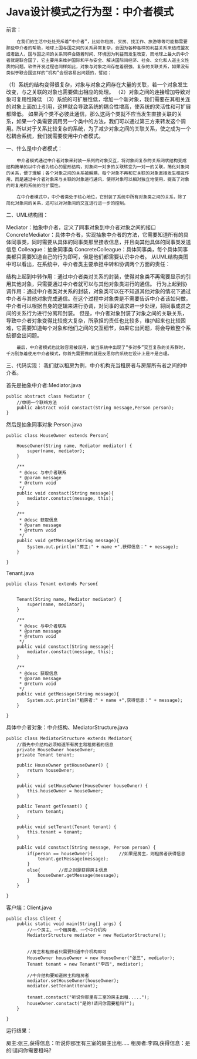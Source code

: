 # Java设计模式之行为型：中介者模式

前言：

        在我们的生活中处处充斥着“中介者”，比如你租房、买房、找工作、旅游等等可能都需要那些中介者的帮助，地球上国与国之间的关系异常复杂，会因为各种各样的利益关系来结成盟友或者敌人，国与国之间的关系同样会随着时间、环境因为利益而发生改变，而地球上最大的中介者就是联合国了，它主要用来维护国际和平与安全、解决国际间经济、社会、文化和人道主义性质的问题。软件开发过程也同样如此，对象与对象之间存在着很强、复杂的关联关系，如果没有类似于联合国这样的“机构”会很容易出问题的，譬如：

（1）系统的结构变得很复杂，对象与对象之间存在大量的关联，若一个对象发生改变，与之关联的对象也需要做出相应的处理。
（2）对象之间的连接增加导致对象可复用性降低
（3）系统的可扩展性低，增加一个新对象，我们需要在其相关连的对象上面加上引用，这样就会导致系统的耦合性增高，使系统的灵活性和可扩展都降低。
        如果两个类不必彼此通信，那么这两个类就不应当发生直接关联的关系，如果一个类需要调用另一个类中的方法，我们可以通过第三方来转发这个调用。所以对于关系比较复杂的系统，为了减少对象之间的关联关系，使之成为一个松耦合系统，我们就需要使用中介者模式。

一、什么是中介者模式：


        中介者模式通过中介者对象来封装一系列的对象交互，将对象间复杂的关系网状结构变成结构简单的以中介者为核心的星形结构，对象间一对多的关联转变为一对一的关联，简化对象间的关系，便于理解；各个对象之间的关系被解耦，每个对象不再和它关联的对象直接发生相互作用，而是通过中介者对象来与关联的对象进行通讯，使得对象可以相对独立地使用，提高了对象的可复用和系统的可扩展性。
    
        在中介者模式中，中介者类处于核心地位，它封装了系统中所有对象类之间的关系，除了简化对象间的关系，还可以对对象间的交互进行进一步的控制。

二、UML结构图：


Mediator：抽象中介者，定义了同事对象到中介者对象之间的接口
ConcreteMediator：具体中介者，实现抽象中介者的方法，它需要知道所有的具体同事类，同时需要从具体的同事类那里接收信息，并且向其他具体的同事类发送信息
Colleague：抽象同事类
ConcreteColleague：具体同事类，每个具体同事类都只需要知道自己的行为即可，但是他们都需要认识中介者。
从UML结构类图中可以看出，在系统中，中介者类主要承担中转和协调两个方面的责任：

结构上起到中转作用：通过中介者类对关系的封装，使得对象类不再需要显示的引用其他对象，只需要通过中介者就可以与其他对象类进行的通信。
行为上起到协调作用：通过中介者类对关系的封装，对象类可以在不知道其他对象的情况下通过中介者与其他对象完成通信。在这个过程中对象类是不需要告诉中介者该如何做，中介者可以根据自身的逻辑来进行协调，对同事的请求进一步处理，将同事成员之间的关系行为进行分离和封装。
        但是，中介者对象封装了对象之间的关联关系，导致中介者对象变得比较庞大复杂，所承担的责任也比较多，维护起来也比较困难，它需要知道每个对象和他们之间的交互细节，如果它出问题，将会导致整个系统都会出问题。

        最后，中介者模式也比较容易被误用，故当系统中出现了“多对多”交互复杂的关系群时，千万别急着使用中介者模式，你首先需要做的就是反思你的系统在设计上是不是合理。

三、代码实现：
我们就以租房为例，中介机构充当租房者与房屋所有者之间的中介者。



首先是抽象中介者:Mediator.java

```
public abstract class Mediator {
    //申明一个联络方法
    public abstract void constact(String message,Person person);
}
```

然后是抽象同事对象:Person.java

```
public class HouseOwner extends Person{

    HouseOwner(String name, Mediator mediator) {
        super(name, mediator);
    }
    
    /**
     * @desc 与中介者联系
     * @param message
     * @return void
     */
    public void constact(String message){
        mediator.constact(message, this);
    }
     
    /**
     * @desc 获取信息
     * @param message
     * @return void
     */
    public void getMessage(String message){
        System.out.println("房主:" + name +",获得信息：" + message);
    }

}
```

 Tenant.java

```
public class Tenant extends Person{
    

    Tenant(String name, Mediator mediator) {
        super(name, mediator);
    }
    
    /**
     * @desc 与中介者联系
     * @param message
     * @return void
     */
    public void constact(String message){
        mediator.constact(message, this);
    }
     
    /**
     * @desc 获取信息
     * @param message
     * @return void
     */
    public void getMessage(String message){
        System.out.println("租房者:" + name +",获得信息：" + message);
    }

}
```

具体中介者对象：中介结构、MediatorStructure.java

```
public class MediatorStructure extends Mediator{
    //首先中介结构必须知道所有房主和租房者的信息
    private HouseOwner houseOwner;
    private Tenant tenant;

    public HouseOwner getHouseOwner() {
        return houseOwner;
    }
     
    public void setHouseOwner(HouseOwner houseOwner) {
        this.houseOwner = houseOwner;
    }
     
    public Tenant getTenant() {
        return tenant;
    }
     
    public void setTenant(Tenant tenant) {
        this.tenant = tenant;
    }
     
    public void constact(String message, Person person) {
        if(person == houseOwner){          //如果是房主，则租房者获得信息
            tenant.getMessage(message);
        }
        else{       //反之则是获得房主信息
            houseOwner.getMessage(message);
        }
    }

}
```

客户端：Client.java

```
public class Client {
    public static void main(String[] args) {
        //一个房主、一个租房者、一个中介机构
        MediatorStructure mediator = new MediatorStructure();
        

        //房主和租房者只需要知道中介机构即可
        HouseOwner houseOwner = new HouseOwner("张三", mediator);
        Tenant tenant = new Tenant("李四", mediator);
        
        //中介结构要知道房主和租房者
        mediator.setHouseOwner(houseOwner);
        mediator.setTenant(tenant);
        
        tenant.constact("听说你那里有三室的房主出租.....");
        houseOwner.constact("是的!请问你需要租吗?");
    }

}
```

运行结果：

房主:张三,获得信息：听说你那里有三室的房主出租..... 
租房者:李四,获得信息：是的!请问你需要租吗?

